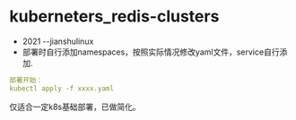 # kuberneters_redis-clusters   
* 2021 --jianshulinux   
* 部署时自行添加namespaces，按照实际情况修改yaml文件，service自行添加.   
```yaml   
部署开始：
kubectl apply -f xxxx.yaml   
```   
仅适合一定k8s基础部署，已做简化。
